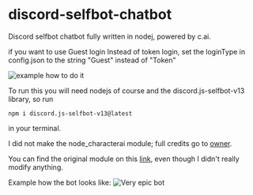 # discord-selfbot-chatbot
Discord selfbot chatbot fully written in nodej, powered by c.ai.


if you want to use Guest login Instead of token login, set the loginType in config.json to the string "Guest" instead of "Token"

![example how to do it](https://cdn.discordapp.com/attachments/838173242124402708/1170625285725638766/image.png)


To run this you will need nodejs of course and the discord.js-selfbot-v13 library, so run 
```
npm i discord.js-selfbot-v13@latest
```
in your terminal.

I did not make the node_characterai module; full credits go to [owner](https://github.com/realcoloride).

You can find the original module on this [link](https://www.npmjs.com/package/node_characterai), even though I didn't really modify anything.

Example how the bot looks like:
![Very epic bot](https://cdn.discordapp.com/attachments/838173242124402708/1170625193274769458/image.png)
